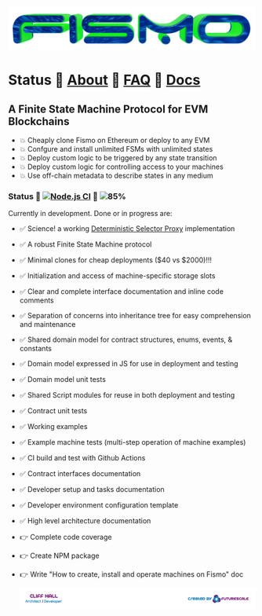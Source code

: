 ![Fismo](docs/images/fismo-logo.png)
# Status 🧪 [About](docs/about.md) 🧪 [FAQ](docs/faq.md) 🧪 [Docs](docs/intro.md)
## A Finite State Machine Protocol for EVM Blockchains
 * 💥 Cheaply clone Fismo on Ethereum or deploy to any EVM
 * 💥 Confgure and install unlimited FSMs with unlimited states
 * 💥 Deploy custom logic to be triggered by any state transition
 * 💥 Deploy custom logic for controlling access to your machines
 * 💥 Use off-chain metadata to describe states in any medium

### Status 🔬 [![Node.js CI](https://github.com/cliffhall/Fismo/actions/workflows/node.js.yml/badge.svg)](https://github.com/cliffhall/Fismo/actions/workflows/node.js.yml) 🔬 ![85%](https://progress-bar.dev/85/?title=Progress&width=120&color=000000)

Currently in development. Done or in progress are:
- ✅ Science! a working [Deterministic Selector Proxy](docs/about.md#experimentdeterministicselectorproxy) implementation
- ✅ A robust Finite State Machine protocol
- ✅ Minimal clones for cheap deployments ($40 vs $2000)!!!
- ✅ Initialization and access of machine-specific storage slots
- ✅ Clear and complete interface documentation and inline code comments
- ✅ Separation of concerns into inheritance tree for easy comprehension and maintenance
- ✅ Shared domain model for contract structures, enums, events, & constants
- ✅ Domain model expressed in JS for use in deployment and testing
- ✅ Domain model unit tests
- ✅ Shared Script modules for reuse in both deployment and testing
- ✅ Contract unit tests
- ✅ Working examples
- ✅ Example machine tests (multi-step operation of machine examples)
- ✅ CI build and test with Github Actions
- ✅ Contract interfaces documentation
- ✅ Developer setup and tasks documentation
- ✅ Developer environment configuration template
- ✅ High level architecture documentation
- 👉 Complete code coverage
- 👉 Create NPM package
- 👉 Write "How to create, install and operate machines on Fismo" doc

  [![Created by Futurescale](docs/images/created-by.png)](https://futurescale.com)